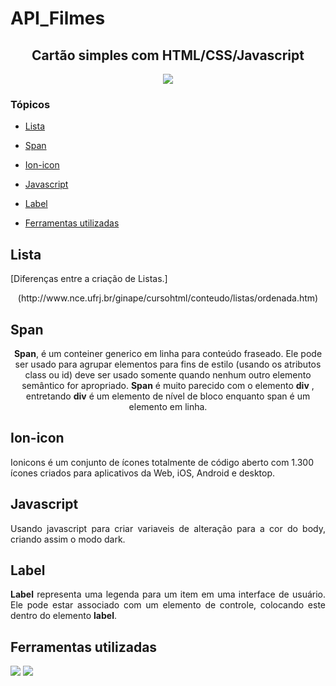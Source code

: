 # API_Filmes
 
 

<h2 align="center"> Cartão simples com HTML/CSS/Javascript</h2>

<p align="center">
<img src="https://img.shields.io/badge/Status-Programador_em_Desenvolvimento-blue"></p>

### Tópicos 

- [Lista](#lista)
- [Span](#span)
- [Ion-icon](#ion-icon)
- [Javascript](#javascript)
- [Label](#label)


- [Ferramentas utilizadas](#ferramentas-utilizadas)

## Lista 

<p align="justify">

[Diferenças entre a criação de Listas.]
<p align="center">(http://www.nce.ufrj.br/ginape/cursohtml/conteudo/listas/ordenada.htm)</p>
</p>

## Span 

<p align="justify">

<p align="center"><b>Span</b>, é um conteiner generico em linha para conteúdo fraseado. Ele pode ser usado para agrupar elementos para fins de estilo (usando os atributos class ou id) deve ser usado somente quando nenhum outro elemento semântico for apropriado. <b>Span</b> é muito parecido com o elemento <b>div</b> , entretando <b>div</b> é um elemento de nível de bloco enquanto span é um elemento em linha.</p>
</p>

## Ion-icon

<p aling="justify">

<p aling="center">Ionicons é um conjunto de ícones totalmente de código aberto com 1.300 ícones criados para aplicativos da Web, iOS, Android e desktop.</p>

## Javascript

<p align="justify">
Usando javascript para criar variaveis de alteração para a cor do body, criando assim o modo dark.

## Label

<p align="justify">
<b>Label</b> representa uma legenda para um item em uma interface de usuário. Ele pode estar associado com um elemento de controle, colocando este dentro do elemento <b>label</b>.


## Ferramentas utilizadas

<img src="https://encrypted-tbn0.gstatic.com/images?q=tbn:ANd9GcSurJN7Nn_holftXdHuOXgcA4M7vvxjnUhgXw&usqp=CAU">
<img src="https://encrypted-tbn0.gstatic.com/images?q=tbn:ANd9GcTbm1ah7sKtxXgELcrcjXD_KMLN-w-zCPAhF6FT5Gi1VZhn4Q8Bh7l0UJpfvFbKxYE4snQ&usqp=CAU">
